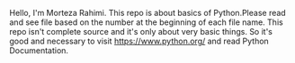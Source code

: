 Hello, I'm Morteza Rahimi.
This repo is about basics of Python.Please read and see file based on the number at the beginning of each file name.
This repo isn't complete source and it's only about very basic things.
So it's good and necessary to visit https://www.python.org/ and read Python Documentation.
